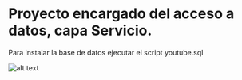 # Proyecto encargado del acceso a datos, capa Servicio.

Para instalar la base de datos ejecutar el script youtube.sql

![alt text](C:\Users\curso\Desktop\BBDD\Diagramas\youtube_diagrama.PNG)